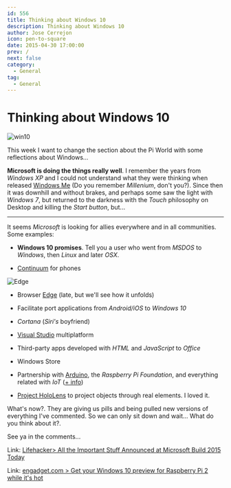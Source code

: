 ```yaml
---
id: 556
title: Thinking about Windows 10
description: Thinking about Windows 10
author: Jose Cerrejon
icon: pen-to-square
date: 2015-04-30 17:00:00
prev: /
next: false
category:
  - General
tag:
  - General
---
```


# Thinking about Windows 10

![win10](/images/2015/04/win_rpi_r.png)

This week I want to change the section about the Pi World with some reflections about Windows...


**Microsoft is doing the things really well**. I remember the years from *Windows XP* and I could not understand what they were thinking when released [Windows Me](https://en.wikipedia.org/wiki/Windows_Me) (Do you remember *Millenium*, don't you?). Since then it was downhill and without brakes, and perhaps some saw the light  with *Windows 7*, but returned to the darkness with the *Touch* philosophy on Desktop and killing the *Start button*, but...

- - -
It seems *Microsoft* is looking for allies everywhere and in all communities. Some examples:

* **Windows 10 promises**. Tell you a user who went from *MSDOS* to *Windows*, then *Linux* and later *OSX*.

* [Continuum](http://www.slashgear.com/windows-10-continuum-turns-your-phone-into-a-pc-29381415/) for phones

![Edge](/images/2015/04/Edge_r.png)

* Browser [Edge](http://money.cnn.com/2015/04/29/technology/microsoft-edge-windows-build/index.html?section=money_news_international) (late, but we'll see how it unfolds)

* Facilitate port applications from *Android/iOS* to *Windows 10*

* *Cortana* (*Siri's* boyfriend)

* [Visual Studio](http://www.genbetadev.com/herramientas/eramos-pocos-y-pario-microsoft-visual-studio-code) multiplatform

* Third-party apps developed with *HTML* and *JavaScript* to *Office*

* Windows Store

* Partnership with [Arduino](http://blog.arduino.cc/2015/04/30/microsoft-and-arduino-new-partnership/), the *Raspberry Pi Foundation*, and everything related with *IoT* ([+ info](http://ms-iot.github.io/content/Downloads.htm))



* [Project HoloLens](http://www.wired.com/2015/01/microsoft-hands-on/) to project objects through real elements. I loved it.

What's now?. They are giving us pills and being pulled new versions of everything I've commented. So we can only sit down and wait... What do you think about it?.

See ya in the comments...

Link: [Lifehacker> All the Important Stuff Announced at Microsoft Build 2015 Today](http://lifehacker.com/all-the-important-stuff-microsoft-announced-at-build-20-1700943959)

Link: [engadget.com > Get your Windows 10 preview for Raspberry Pi 2 while it's hot](http://www.engadget.com/2015/04/30/windows-10-preview-raspberry-pi-2/)